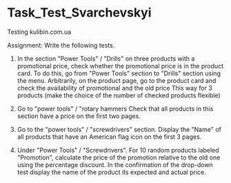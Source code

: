 # Task_Test_Svarchevskyi
Testing kulibin.com.ua

Assignment: Write the following tests.

1. In the section "Power Tools" / "Drills" on three products with a promotional price, check whether the promotional price is in the product card.
To do this, go from "Power Tools" section to "Drills" section using the menu.
Arbitrarily, on the product page, go to the product card and check the availability of promotional and the old price
This way for 3 products (make the choice of the number of checked products flexible)

2. Go to "power tools" / "rotary hammers
Check that all products in this section have a price on the first two pages.

3. Go to the "power tools" / "screwdrivers" section.
Display the "Name" of all products that have an American flag icon on the first 3 pages.

4. Under "Power Tools" / "Screwdrivers".
For 10 random products labeled "Promotion", calculate the price of the promotion relative to the old one using the percentage discount.
In the confirmation of the drop-down test display the name of the product its expected and actual price.
